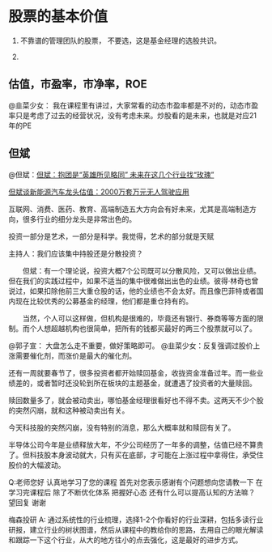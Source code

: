 # 股票的基本价值


1. 不靠谱的管理团队的股票， 不要选，这是基金经理的选股共识。 

2. 

## 估值，市盈率，市净率，ROE 

@韭菜少女： 我在课程里有讲过，大家常看的动态市盈率都是不对的，动态市盈率只是考虑了过去的经营状况，没有考虑未来。炒股看的是未来，也就是对应21年的PE


## 但斌

@但斌：[但斌：抱团是“英雄所见略同” 未来在这几个行业找“玫瑰”](http://finance.eastmoney.com/a/202102031801383127.html)

[但斌谈新能源汽车龙头估值：2000万套万元无人驾驶应用](https://xueqiu.com/7451349454/171211240)

互联网、消费、医药、教育、高端制造五大方向会有好未来，尤其是高端制造方向，很多行业的细分龙头是非常出色的。

投资一部分是艺术，一部分是科学。我觉得，艺术的部分就是天赋

主持人：我们应该集中持股还是分散投资？

　　但斌：有一个理论说，投资大概7个公司既可以分散风险，又可以做出业绩。但在我们的实践过程中，如果不适当的集中很难做出出色的业绩。彼得·林奇也曾说过，如果扣除他前三大重仓股的话，他的业绩也不会太好。而且像巴菲特或者国内现在比较优秀的公募基金的经理，他们都是重仓持有的。

　　当然，个人可以这样做，但机构是很难的，毕竟还有银行、券商等等方面的限制。而个人想超越机构也很简单，把所有的钱都买最好的两三个股票就可以了。


@郭子宣： 大盘怎么走不重要，做好策略即可。 
@韭菜少女：反复强调过股价上涨需要催化剂，而涨价是最大的催化剂。

还有一周就要春节了，很多投资者都开始赎回基金，收拢资金准备过年。而一些业绩差的，或者暂时还没轮到所在板块的主题基金，就遭遇了投资者的大量赎回。
 
赎回数量多了，就会被动卖出，哪怕基金经理很看好也不得不卖。这两天不少个股的突然闪崩，就和这种被动卖出有关。
 
今天科技股的突然闪崩，没有特别的消息，那么大概率就和赎回有关了。

半导体公司今年是业绩释放大年，不少公司经历了一年多的调整，估值已经不算贵了。但科技股本身波动就大，只有买在底部，才可能在上涨过程中拿得住，承受住股价的大幅波动。
 

Q:老师您好 认真地学习了您的课程 首先对您表示感谢有个问题想向您请教一下 在学习完课程后 除了不断优化体系 把握好心态 还有什么可以提高认知的方法嘛？ 望回复 谢谢

梅森投研
A: 通过系统性的行业梳理，选择1-2个你看好的行业深耕，包括多读行业研报，建立行业的树状图谱，然后从课程中的教给你的思路，去用自己的眼光解读和跟踪一下这个行业，从大的地方往小的点去强化，这是最好的进步方式。
